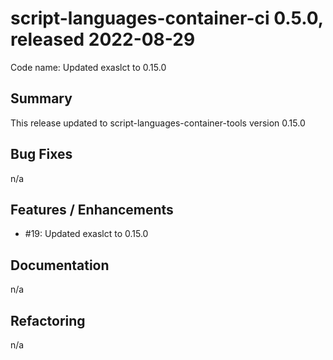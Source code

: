 # script-languages-container-ci 0.5.0, released 2022-08-29

Code name: Updated exaslct to 0.15.0

## Summary

This release updated to script-languages-container-tools version 0.15.0

## Bug Fixes

n/a

## Features / Enhancements

 -  #19: Updated exaslct to 0.15.0

## Documentation

n/a

## Refactoring

n/a
